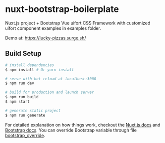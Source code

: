 # nuxt-bootstrap-boilerplate

Nuxt.js project + Bootstrap Vue uifort CSS Framework with customized uifort component examples in examples folder.

Demo at: https://lucky-pizzas.surge.sh/

## Build Setup

``` bash
# install dependencies
$ npm install # Or yarn install

# serve with hot reload at localhost:3000
$ npm run dev

# build for production and launch server
$ npm run build
$ npm start

# generate static project
$ npm run generate
```

For detailed explanation on how things work, checkout the [Nuxt.js docs](https://github.com/nuxt/nuxt.js) and [Bootstrap docs](https://getbootstrap.com/).
You can override Bootstrap variable through file [bootstrap_override](./assets/scss/_bootstrap_override.scss).


